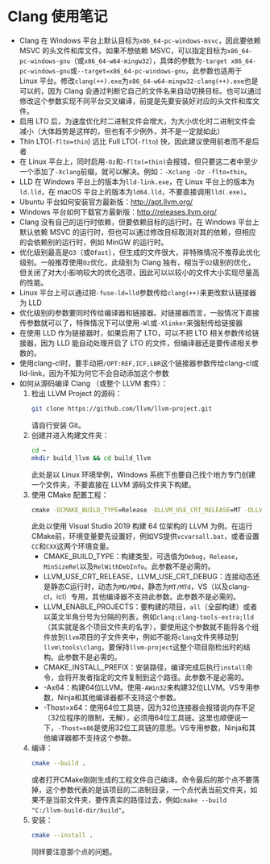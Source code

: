# Clang 使用笔记
- Clang 在 Windows 平台上默认目标为`x86_64-pc-windows-msvc`，因此要依赖 MSVC 的头文件和库文件。如果不想依赖 MSVC，可以指定目标为`x86_64-pc-windows-gnu`（或`x86_64-w64-mingw32`），具体的参数为`-target x86_64-pc-windows-gnu`或`--target=x86_64-pc-windows-gnu`，此参数也适用于 Linux 平台。修改`clang(++).exe`为`x86_64-w64-mingw32-clang(++).exe`也是可以的，因为 Clang 会通过判断它自己的文件名来自动切换目标。也可以通过修改这个参数实现不同平台交叉编译，前提是先要安装好对应的头文件和库文件。
- 启用 LTO 后，为速度优化时二进制文件会增大，为大小优化时二进制文件会减小（大体趋势是这样的，但也有不少例外，并不是一定就如此）
- Thin LTO(`-flto=thin`) 远比 Full LTO(`-flto`) 快，因此建议使用前者而不是后者
- 在 Linux 平台上，同时启用`-Oz`和`-flto(=thin)`会报错，但只要这二者中至少一个添加了`-Xclang`前缀，就可以解决。例如：`-Xclang -Oz -flto=thin`。
- LLD 在 Windows 平台上的版本为`lld-link.exe`，在 Linux 平台上的版本为`ld.lld`，在 macOS 平台上的版本为`ld64.lld`，不要直接调用`lld(.exe)`。
- Ubuntu 平台如何安装官方最新版：http://apt.llvm.org/
- Windows 平台如何下载官方最新版：http://releases.llvm.org/
- Clang 没有自己的运行时依赖，但要依赖目标的运行时，在 Windows 平台上默认依赖 MSVC 的运行时，但也可以通过修改目标取消对其的依赖，但相应的会依赖别的运行时，例如 MinGW 的运行时。
- 优化级别最高是`O3`（或`Ofast`），但生成的文件很大，非特殊情况不推荐此优化级别。一般推荐使用`Oz`优化，此级别为 Clang 独有，相当于`O2`级别的优化，但关闭了对大小影响较大的优化选项，因此可以以较小的文件大小实现尽量高的性能。
- Linux 平台上可以通过把`-fuse-ld=lld`参数传给`clang(++)`来更改默认链接器为 LLD
- 优化级别的参数要同时传给编译器和链接器。对链接器而言，一般情况下直接传参数就可以了，特殊情况下可以使用`-Wl`或`-Xlinker`来强制传给链接器
- 在使用 LLD 作为链接器时，如果启用了 LTO，可以不把 LTO 相关参数传给链接器，因为 LLD 能自动处理开启了 LTO 的文件，但编译器还是要传递相关参数的。
- 使用clang-cl时，要手动把`/OPT:REF,ICF,LBR`这个链接器参数传给clang-cl或lld-link，因为不知为何它不会自动添加这个参数
- 如何从源码编译 Clang （或整个 LLVM 套件）：
  1. 检出 LLVM Project 的源码：
     ```bash
     git clone https://github.com/llvm/llvm-project.git
     ```
     请自行安装 Git。
  2. 创建并进入构建文件夹：
     ```bash
     cd ~
     mkdir build_llvm && cd build_llvm
     ```
     此处是以 Linux 环境举例，Windows 系统下也要自己找个地方专门创建一个文件夹，不要直接在 LLVM 源码文件夹下构建。
  3. 使用 CMake 配置工程：
     ```bat
     cmake -DCMAKE_BUILD_TYPE=Release -DLLVM_USE_CRT_RELEASE=MT -DLLVM_USE_CRT_DEBUG=MTd -DLLVM_ENABLE_PROJECTS=clang -DCMAKE_INSTALL_PREFIX=C:/LLVM -G"Visual Studio 16 2019" -Ax64 -Thost=x64 <llvm-project源码根目录>\llvm
     ```
     此处以使用 Visual Studio 2019 构建 64 位架构的 LLVM 为例。在运行CMake前，环境变量要先设置好，例如VS提供`vcvarsall.bat`，或者设置`CC`和`CXX`这两个环境变量。
     - CMAKE_BUILD_TYPE：构建类型，可选值为`Debug`，`Release`，`MinSizeRel`以及`RelWithDebInfo`。此参数不是必需的。
     - LLVM_USE_CRT_RELEASE，LLVM_USE_CRT_DEBUG：连接动态还是静态C运行时，动态为`MD/MDd`，静态为`MT/MTd`，VS（以及clang-cl，icl）专用，其他编译器不支持此参数。此参数不是必需的。
     - LLVM_ENABLE_PROJECTS：要构建的项目，`all`（全部构建）或者以英文半角分号为分隔的列表，例如`clang;clang-tools-extra;lld`（其实就是各个项目文件夹的名字），要使用这个参数就不能将各个组件放到`llvm`项目的子文件夹中，例如不能将`clang`文件夹移动到`llvm\tools\clang`，要保持`llvm-project`这整个项目刚检出时的结构。此参数不是必需的。
     - CMAKE_INSTALL_PREFIX：安装路径，编译完成后执行`install`命令，会将开发者指定的文件复制到这个路径。此参数不是必需的。
     - -Ax64：构建64位LLVM。使用`-AWin32`来构建32位LLVM。VS专用参数，Ninja和其他编译器都不支持这个参数。
     - -Thost=x64：使用64位工具链，因为32位连接器会报错说内存不足（32位程序的限制，无解），必须用64位工具链。这里也顺便说一下，`-Thost=x86`是使用32位工具链的意思。VS专用参数，Ninja和其他编译器都不支持这个参数。
  4. 编译：
     ```bash
     cmake --build .
     ```
     或者打开CMake刚刚生成的工程文件自己编译。命令最后的那个点不要落掉，这个参数代表的是该项目的二进制目录，一个点代表当前文件夹，如果不是当前文件夹，要传真实的路径过去，例如`cmake --build "C:/llvm-build-dir/build"`。
  5. 安装：
     ```bash
     cmake --install .
     ```
     同样要注意那个点的问题。
